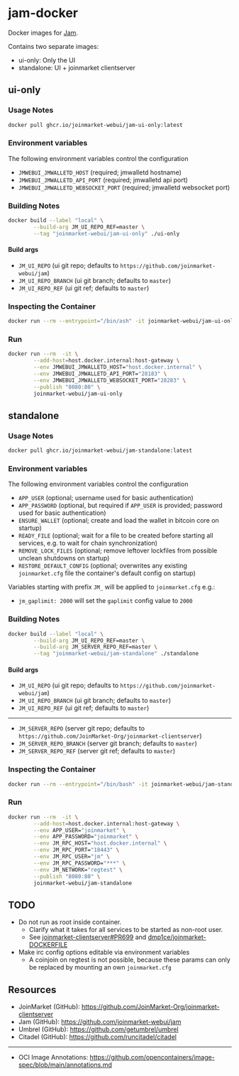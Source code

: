 # jam-docker

Docker images for [Jam](https://github.com/joinmarket-webui/jam).

Contains two separate images:
- ui-only: Only the UI
- standalone: UI + joinmarket clientserver


## ui-only
### Usage Notes
```sh
docker pull ghcr.io/joinmarket-webui/jam-ui-only:latest
```

### Environment variables

The following environment variables control the configuration
- `JMWEBUI_JMWALLETD_HOST` (required; jmwalletd hostname)
- `JMWEBUI_JMWALLETD_API_PORT` (required; jmwalletd api port)
- `JMWEBUI_JMWALLETD_WEBSOCKET_PORT` (required; jmwalletd websocket port)

### Building Notes
```sh
docker build --label "local" \
        --build-arg JM_UI_REPO_REF=master \
        --tag "joinmarket-webui/jam-ui-only" ./ui-only
```

#### Build args
- `JM_UI_REPO` (ui git repo; defaults to `https://github.com/joinmarket-webui/jam`)
- `JM_UI_REPO_BRANCH` (ui git branch; defaults to `master`)
- `JM_UI_REPO_REF` (ui git ref; defaults to `master`)

### Inspecting the Container
```sh
docker run --rm --entrypoint="/bin/ash" -it joinmarket-webui/jam-ui-only
```

### Run
```sh
docker run --rm  -it \
        --add-host=host.docker.internal:host-gateway \
        --env JMWEBUI_JMWALLETD_HOST="host.docker.internal" \
        --env JMWEBUI_JMWALLETD_API_PORT="28183" \
        --env JMWEBUI_JMWALLETD_WEBSOCKET_PORT="28283" \
        --publish "8080:80" \
        joinmarket-webui/jam-ui-only
```


## standalone
### Usage Notes
```sh
docker pull ghcr.io/joinmarket-webui/jam-standalone:latest
```

### Environment variables
The following environment variables control the configuration
- `APP_USER` (optional; username used for basic authentication)
- `APP_PASSWORD` (optional, but required if `APP_USER` is provided; password used for basic authentication)
- `ENSURE_WALLET` (optional; create and load the wallet in bitcoin core on startup)
- `READY_FILE` (optional; wait for a file to be created before starting all services, e.g. to wait for chain synchronization)
- `REMOVE_LOCK_FILES` (optional; remove leftover lockfiles from possible unclean shutdowns on startup)
- `RESTORE_DEFAULT_CONFIG` (optional; overwrites any existing `joinmarket.cfg` file the container's default config on startup)

Variables starting with prefix `JM_` will be applied to `joinmarket.cfg` e.g.:
- `jm_gaplimit: 2000` will set the `gaplimit` config value to `2000`

### Building Notes
```sh
docker build --label "local" \
        --build-arg JM_UI_REPO_REF=master \
        --build-arg JM_SERVER_REPO_REF=master \
        --tag "joinmarket-webui/jam-standalone" ./standalone
```

#### Build args
- `JM_UI_REPO` (ui git repo; defaults to `https://github.com/joinmarket-webui/jam`)
- `JM_UI_REPO_BRANCH` (ui git branch; defaults to `master`)
- `JM_UI_REPO_REF` (ui git ref; defaults to `master`)
---
- `JM_SERVER_REPO` (server git repo; defaults to `https://github.com/JoinMarket-Org/joinmarket-clientserver`)
- `JM_SERVER_REPO_BRANCH` (server git branch; defaults to `master`)
- `JM_SERVER_REPO_REF` (server git ref; defaults to `master`)

### Inspecting the Container
```sh
docker run --rm --entrypoint="/bin/bash" -it joinmarket-webui/jam-standalone
```

### Run
```sh
docker run --rm  -it \
        --add-host=host.docker.internal:host-gateway \
        --env APP_USER="joinmarket" \
        --env APP_PASSWORD="joinmarket" \
        --env JM_RPC_HOST="host.docker.internal" \
        --env JM_RPC_PORT="18443" \
        --env JM_RPC_USER="jm" \
        --env JM_RPC_PASSWORD="***" \
        --env JM_NETWORK="regtest" \
        --publish "8080:80" \
        joinmarket-webui/jam-standalone
```


## TODO
- Do not run as root inside container.
  - Clarify what it takes for all services to be started as non-root user.
  - See [joinmarket-clientserver#PR699](https://github.com/JoinMarket-Org/joinmarket-clientserver/pull/669) and
    [dmp1ce/joinmarket-DOCKERFILE](https://github.com/dmp1ce/joinmarket-DOCKERFILE)
- Make irc config options editable via environment variables
  - A coinjoin on regtest is not possible, because these params can only be replaced by mounting an own `joinmarket.cfg`


## Resources
- JoinMarket (GitHub): https://github.com/JoinMarket-Org/joinmarket-clientserver
- Jam (GitHub): https://github.com/joinmarket-webui/jam
- Umbrel (GitHub): https://github.com/getumbrel/umbrel
- Citadel (GitHub): https://github.com/runcitadel/citadel
---
- OCI Image Annotations: https://github.com/opencontainers/image-spec/blob/main/annotations.md
